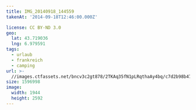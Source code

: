 ```yaml
---
title: IMG_20140918_144559
takenAt: '2014-09-18T12:46:00.000Z'

license: CC BY-ND 3.0
geo:
  lat: 43.719036
  lng: 6.979591
tags:
  - urlaub
  - frankreich
  - camping
url: >-
  //images.ctfassets.net/bncv3c2gt878/2TKAq35fN1pLRqthaAy4bq/c7d2b98b47766ce7f9d7ed03edf33f68/img_20140918_144559_27696530124_o
size: 1596998
image:
  width: 1944
  height: 2592
---
```

